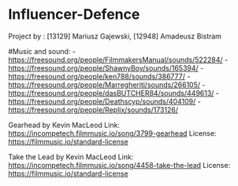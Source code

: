# Influencer-Defence
Project by :
[13129] Mariusz Gajewski,
[12948] Amadeusz Bistram

#Music and sound:
-https://freesound.org/people/FilmmakersManual/sounds/522284/
-https://freesound.org/people/ShawnyBoy/sounds/165394/
-https://freesound.org/people/ken788/sounds/386777/
-https://freesound.org/people/Marregheriti/sounds/266105/
-https://freesound.org/people/dasBUTCHER84/sounds/449613/
-https://freesound.org/people/Deathscyp/sounds/404109/
-https://freesound.org/people/Replix/sounds/173126/

Gearhead by Kevin MacLeod
Link: https://incompetech.filmmusic.io/song/3799-gearhead
License: https://filmmusic.io/standard-license

Take the Lead by Kevin MacLeod
Link: https://incompetech.filmmusic.io/song/4458-take-the-lead
License: https://filmmusic.io/standard-license



